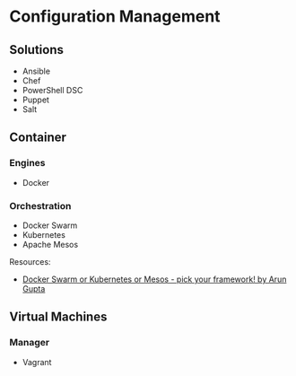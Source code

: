 # Configuration Management

## Solutions

- Ansible
- Chef
- PowerShell DSC
- Puppet
- Salt

## Container

### Engines

- Docker

### Orchestration

- Docker Swarm
- Kubernetes
- Apache Mesos

Resources:
- [Docker Swarm or Kubernetes or Mesos - pick your framework! by Arun Gupta](https://www.youtube.com/watch?v=1dgUXNVQS5o)

## Virtual Machines

### Manager

- Vagrant